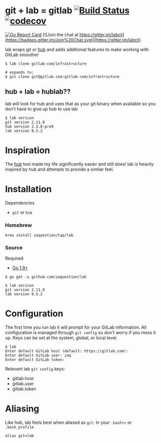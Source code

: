 # git + lab = gitlab [![Build Status](https://travis-ci.org/zaquestion/lab.svg?branch=master)](https://travis-ci.org/zaquestion/lab) [![codecov](https://codecov.io/gh/zaquestion/lab/branch/master/graph/badge.svg)](https://codecov.io/gh/zaquestion/lab)
  [![Go Report Card](https://goreportcard.com/badge/github.com/zaquestion/lab)](https://goreportcard.com/report/github.com/zaquestion/lab) [![Join the chat at https://gitter.im/labcli](https://badges.gitter.im/Join%20Chat.svg)](https://gitter.im/labcli)

lab wraps git or [hub](https://github.com/github/hub) and adds additional features to make working with GitLab smoother

```
$ lab clone gitlab-com/infrastructure

# expands to:
$ git clone git@gitlab.com:gitlab-com/infrastructure
```

## hub + lab = hublab??

lab will look for hub and uses that as your git binary when available so you don't have to give up hub to use lab
```
$ lab version
git version 2.11.0
hub version 2.3.0-pre9
lab version 0.5.2
```

# Inspiration

The [hub](https://github.com/github/hub) tool made my life significantly easier and still does! lab is heavily inspired by hub and attempts to provide a similar feel.

# Installation

Dependencies

* `git` or `hub`

### Homebrew
```
brew install zaquestion/tap/lab
```

### Source

Required
* [Go 1.9+](https://golang.org/doc/install)
```
$ go get -u github.com/zaquestion/lab

$ lab version
git version 2.11.0
lab version 0.5.2
```

# Configuration

The first time you run lab it will prompt for your GitLab information. All configuration is managed through `git config` so don't worry if you mess it up. Keys can be set at the system, global, or local level.
```
$ lab
Enter default GitLab host (default: https://gitlab.com):
Enter default GitLab user: zaq
Enter default GitLab token:
```

Relevant lab `git config` keys:
* gitlab.host
* gitlab.user
* gitlab.token


# Aliasing

Like hub, lab feels best when aliased as `git`. In your `.bashrc` or `.bash_profile`
```
alias git=lab
```
